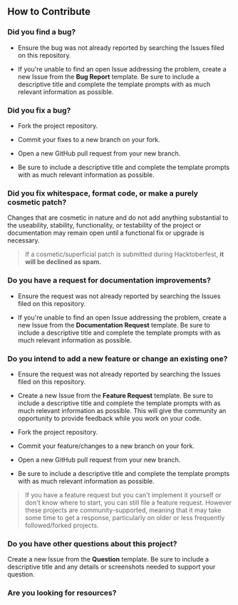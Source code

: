 ## How to Contribute

### Did you find a bug?

* Ensure the bug was not already reported by searching the Issues filed on this repository.

* If you're unable to find an open Issue addressing the problem, create a new Issue from the **Bug Report** template. Be sure to include a descriptive title and complete the template prompts with as much relevant information as possible.

### Did you fix a bug?

* Fork the project repository.

* Commit your fixes to a new branch on your fork.

* Open a new GitHub pull request from your new branch.

* Be sure to include a descriptive title and complete the template prompts with as much relevant information as possible.

### Did you fix whitespace, format code, or make a purely cosmetic patch?

Changes that are cosmetic in nature and do not add anything substantial to the useability, stability, functionality, or testability of the project or documentation may remain open until a functional fix or upgrade is necessary. 

>If a cosmetic/superficial patch is submitted during Hacktoberfest, **it will be declined as spam.** 

### Do you have a request for documentation improvements?

* Ensure the request was not already reported by searching the Issues filed on this repository.

* If you're unable to find an open Issue addressing the problem, create a new Issue from the **Documentation Request** template. Be sure to include a descriptive title and complete the template prompts with as much relevant information as possible.

### Do you intend to add a new feature or change an existing one?

* Ensure the request was not already reported by searching the Issues filed on this repository.
  
* Create a new Issue from the **Feature Request** template. Be sure to include a descriptive title and complete the template prompts with as much relevant information as possible. This will give the community an opportunity to provide feedback while you work on your code.

* Fork the project repository.

* Commit your feature/changes to a new branch on your fork.

* Open a new GitHub pull request from your new branch.

* Be sure to include a descriptive title and complete the template prompts with as much relevant information as possible.

>If you have a feature request but you can't implement it yourself or don't know where to start, you can still file a feature request. However these projects are community-supported, meaning that it may take some time to get a response, particularly on older or less frequently followed/forked projects.

### Do you have other questions about this project?

Create a new Issue from the **Question** template. Be sure to include a descriptive title and any details or screenshots needed to support your question.

### Are you looking for resources?

